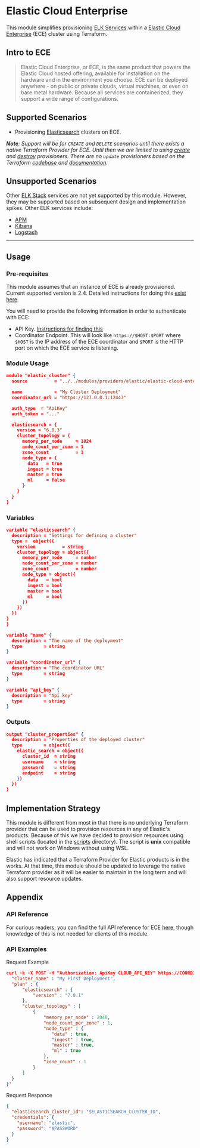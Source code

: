 # Elastic Cloud Enterprise

This module simplifies provisioning [ELK Services](https://www.elastic.co/what-is/elk-stack) within a [Elastic Cloud Enterprise](https://www.elastic.co/products/ece) (ECE) cluster using Terraform.

## Intro to ECE

> Elastic Cloud Enterprise, or ECE, is the same product that powers the Elastic Cloud hosted offering, available for installation on the hardware and in the environment you choose. ECE can be deployed anywhere - on public or private clouds, virtual machines, or even on bare metal hardware. Because all services are containerized, they support a wide range of configurations.

## Supported Scenarios

- Provisioning [Elasticsearch](https://www.elastic.co/products/elastic-stack) clusters on ECE.

***Note**: Support will be for `CREATE` and `DELETE` scenarios until there exists a native Terraform Provider for ECE. Until then we are limited to using [create](https://www.terraform.io/docs/provisioners/index.html#creation-time-provisioners) and [destroy](https://www.terraform.io/docs/provisioners/index.html#destroy-time-provisioners) provisioners. There are no `update` provisioners based on the Terraform [codebase](https://github.com/hashicorp/terraform/blob/f281eb2b447dc3e3f7847295ccede2ce2c54297c/configs/provisioner.go#L177-L181) and [documentation](https://www.terraform.io/docs/provisioners/index.html).*

## Unsupported Scenarios

Other [ELK Stack](https://www.elastic.co/what-is/elk-stack) services are not yet supported by this module. However, they may be supported based on subsequent design and implementation spikes. Other ELK services include:

- [APM](https://www.elastic.co/guide/en/apm/get-started/2.4/overview.html)
- [Kibana](https://www.elastic.co/guide/en/apm/get-started/2.4/overview.html)
- [Logstash](https://www.elastic.co/guide/en/logstash/2.4/index.html)

---

## Usage

### Pre-requisites

This module assumes that an instance of ECE is already provisioned. Current supported version is 2.4. Detailed instructions for doing this [exist here](https://www.elastic.co/guide/en/cloud-enterprise/2.4/ece-getting-started.html).

You will need to provide the following information in order to authenticate with ECE:

- API Key. [Instructions for finding this](https://www.elastic.co/guide/en/cloud-enterprise/current/ece-restful-api-authentication.html)
- Coordinator Endpoint. This will look like `https://$HOST:$PORT` where `$HOST` is the IP address of the ECE coordinator and `$PORT` is the HTTP port on which the ECE service is listening.

### Module Usage

``` json
module "elastic_cluster" {
  source          = "../../modules/providers/elastic/elastic-cloud-enterprise"

  name            = "My Cluster Deployment"
  coordinator_url = "https://127.0.0.1:12443"

  auth_type  = "ApiKey"
  auth_token = "..."

  elasticsearch = {
    version = "6.8.3"
    cluster_topology = {
      memory_per_node     = 1024
      node_count_per_zone = 1
      zone_count          = 1
      node_type = {
        data   = true
        ingest = true
        master = true
        ml     = false
      }
    }
  }
}
```

### Variables

``` json
variable "elasticsearch" {
  description = "Settings for defining a cluster"
  type =  object({
    version          = string
    cluster_topology = object({
      memory_per_node     = number
      node_count_per_zone = number
      zone_count          = number
      node_type = object({
        data   = bool
        ingest = bool
        master = bool 
        ml     = bool
      })
    })
  })
}
}

variable "name" {
  description = "The name of the deployment"
  type        = string
}

variable "coordinator_url" {
  description = "The coordinator URL"
  type        = string
}

variable "api_key" {
  description = "Api key"
  type        = string
}
```

### Outputs

``` json
output "cluster_properties" {
  description = "Properties of the deployed cluster"
  type        = object({
    elastic_search = object({
      cluster_id  = string
      username    = string
      password    = string
      endpoint    = string
    })
  })
}
```

## Implementation Strategy

This module is different from most in that there is no underlying Terraform provider that can be used to provision resources in any of Elastic's products. Because of this we have decided to provision resources using shell scripts (located in the [scripts](./scripts) directory). The script is **unix** compatible and will not work on Windows without using WSL.

Elastic has indicated that a Terraform Provider for Elastic products is in the works. At that time, this module should be updated to leverage the native Terraform provider as it will be easier to maintain in the long term and will also support resource updates.

## Appendix

### API Reference

For curious readers, you can find the full API reference for ECE [here](https://www.elastic.co/guide/en/cloud-enterprise/2.4/ece-restful-api-examples-create-deployment.html), though knowledge of this is not needed for clients of this module.

### API Examples

Request Example

``` json
curl -k -X POST -H "Authorization: ApiKey CLOUD_API_KEY" https://COORDINATOR_HOST:12443/api/v1/clusters/elasticsearch -H 'content-type: application/json' -d '{
  "cluster_name" : "My First Deployment",
  "plan" : {
      "elasticsearch" : {
          "version" : "7.0.1"
      },
      "cluster_topology" : [
          {
              "memory_per_node" : 2048,
              "node_count_per_zone" : 1,
              "node_type" : {
                 "data" : true,
                 "ingest" : true,
                 "master" : true,
                 "ml" : true
              },
              "zone_count" : 1
          }
      ]
  }
}'
```

Request Responce

``` json
{
  "elasticsearch_cluster_id": "$ELASTICSEARCH_CLUSTER_ID",
  "credentials": {
    "username": "elastic",
    "password": "$PASSWORD"
  }
}

```

